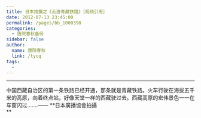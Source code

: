 ```yaml
---
title: 日本拍摄之《云游青藏铁路》［视频引用］
date: 2012-07-13 23:45:00
permalink: /pages/bb_1000398
categories: 
  - 唐院春秋备份
sidebar: false
author: 
  name: 唐院春秋
  link: /tycq
tags: 
  - 
---
```


* * *

中国西藏自治区的第一条铁路已经开通，那条就是青藏铁路。火车行驶在海拔五千米的高原，向着终点站，好像天堂一样的西藏驶过去。西藏高原的宏伟景色一一在车窗闪过.......——
**日本廣播協會拍攝  
**